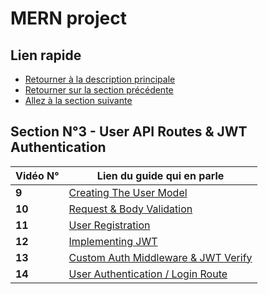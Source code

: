 # MERN project

## Lien rapide

-   [Retourner à la description principale](../blop/master/README.md)
-   [Retourner sur la section précédente](../blop/master/cours/section_2/section_2.md)
-   [Allez à la section suivante](../blop/master/cours/section_4/section_4.md)

## Section N°3 - User API Routes & JWT Authentication

| Vidéo N° | Lien du guide qui en parle                                                        |
| -------- | --------------------------------------------------------------------------------- |
| **9**    | [Creating The User Model](../blop/master/cours/section_3/video_9.md)              |
| **10**   | [Request & Body Validation](../blop/master/cours/section_3/video_10.md)           |
| **11**   | [User Registration](../blop/master/cours/section_3/video_11.md)                   |
| **12**   | [Implementing JWT](../blop/master/cours/section_3/video_12.md)                    |
| **13**   | [Custom Auth Middleware & JWT Verify](../blop/master/cours/section_3/video_13.md) |
| **14**   | [User Authentication / Login Route](../blop/master/cours/section_3/video_14.md)   |
